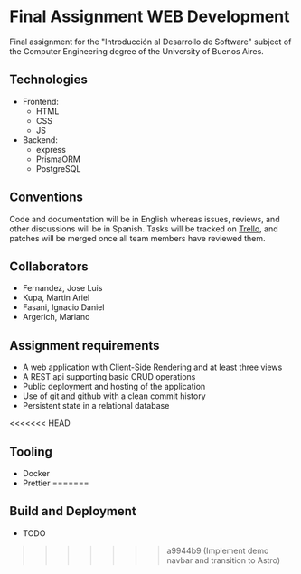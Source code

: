 # Final Assignment WEB Development

Final assignment for the "Introducción al Desarrollo de Software" subject of the
Computer Engineering degree of the University of Buenos Aires.

## Technologies

- Frontend:
    - HTML
    - CSS
    - JS
- Backend:
    - express
    - PrismaORM
    - PostgreSQL

## Conventions

Code and documentation will be in English whereas issues, reviews, and other
discussions will be in Spanish. Tasks will be tracked on [Trello][1], and
patches will be merged once all team members have reviewed them.

## Collaborators

- Fernandez, Jose Luis
- Kupa, Martin Ariel
- Fasani, Ignacio Daniel
- Argerich, Mariano

## Assignment requirements

- A web application with Client-Side Rendering and at least three views
- A REST api supporting basic CRUD operations
- Public deployment and hosting of the application
- Use of git and github with a clean commit history
- Persistent state in a relational database

<<<<<<< HEAD
## Tooling

- Docker
- Prettier
=======
## Build and Deployment

- TODO
>>>>>>> a9944b9 (Implement demo navbar and transition to Astro)

[1]: https://trello.com/b/FrVAu7L0/tp2-intro "Trello"
